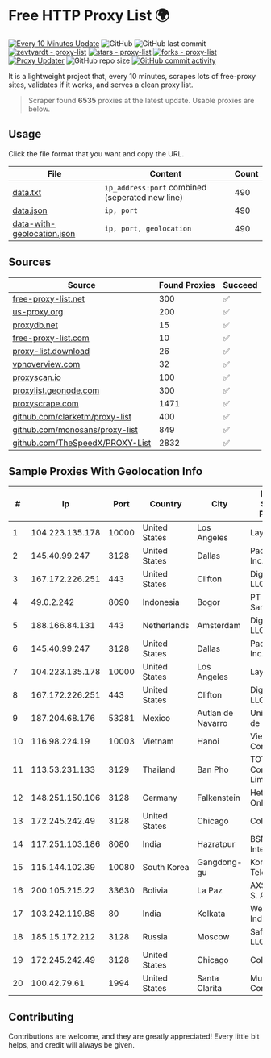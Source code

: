 
# Free HTTP Proxy List 🌍

[![Every 10 Minutes Update](https://github.com/mertguvencli/http-proxy-list/actions/workflows/main.yml/badge.svg?branch=main)](https://github.com/mertguvencli/http-proxy-list/actions/workflows/main.yml)
![GitHub](https://img.shields.io/github/license/mertguvencli/http-proxy-list)
![GitHub last commit](https://img.shields.io/github/last-commit/mertguvencli/http-proxy-list)
[![zevtyardt - proxy-list](https://img.shields.io/static/v1?label=zevtyardt&message=proxy-list&color=blue&logo=github)](https://github.com/zevtyardt/proxy-list "Go to GitHub repo")
[![stars - proxy-list](https://img.shields.io/github/stars/zevtyardt/proxy-list?style=social)](https://github.com/zevtyardt/proxy-list)
[![forks - proxy-list](https://img.shields.io/github/forks/zevtyardt/proxy-list?style=social)](https://github.com/zevtyardt/proxy-list)
[![Proxy Updater](https://github.com/zevtyardt/proxy-list/workflows/Proxy%20Updater/badge.svg)](https://github.com/zevtyardt/proxy-list/actions?query=workflow:"Proxy+Updater")
![GitHub repo size](https://img.shields.io/github/repo-size/zevtyardt/proxy-list)
[![GitHub commit activity](https://img.shields.io/github/commit-activity/m/zevtyardt/proxy-list?logo=commits)](https://github.com/zevtyardt/proxy-list/commits/main)

It is a lightweight project that, every 10 minutes, scrapes lots of free-proxy sites, validates if it works, and serves a clean proxy list.

> Scraper found **6535** proxies at the latest update. Usable proxies are below.

## Usage

Click the file format that you want and copy the URL.

|File|Content|Count|
|----|-------|-----|
|[data.txt](https://raw.githubusercontent.com/mertguvencli/http-proxy-list/main/proxy-list/data.txt)|`ip_address:port` combined (seperated new line)|490|
|[data.json](https://raw.githubusercontent.com/mertguvencli/http-proxy-list/main/proxy-list/data.json)|`ip, port`|490|
|[data-with-geolocation.json](https://raw.githubusercontent.com/mertguvencli/http-proxy-list/main/proxy-list/data-with-geolocation.json)|`ip, port, geolocation`|490|

## Sources

|Source|Found Proxies|Succeed|
|------|-------------|-------|
|[free-proxy-list.net](https://free-proxy-list.net)|300|✅|
|[us-proxy.org](https://www.us-proxy.org)|200|✅|
|[proxydb.net](http://proxydb.net)|15|✅|
|[free-proxy-list.com](https://free-proxy-list.com/?page=&port=&type%5B%5D=http&type%5B%5D=https&up_time=0&search=Search)|10|✅|
|[proxy-list.download](https://www.proxy-list.download/HTTP)|26|✅|
|[vpnoverview.com](https://vpnoverview.com/privacy/anonymous-browsing/free-proxy-servers)|32|✅|
|[proxyscan.io](https://www.proxyscan.io)|100|✅|
|[proxylist.geonode.com](https://proxylist.geonode.com/api/proxy-list?limit=300&page=1&sort_by=lastChecked&sort_type=desc&protocols=http,https)|300|✅|
|[proxyscrape.com](https://api.proxyscrape.com/v2/?request=displayproxies&protocol=http&timeout=10000&country=all&ssl=all&anonymity=all)|1471|✅|
|[github.com/clarketm/proxy-list](https://raw.githubusercontent.com/clarketm/proxy-list/master/proxy-list-raw.txt)|400|✅|
|[github.com/monosans/proxy-list](https://raw.githubusercontent.com/monosans/proxy-list/main/proxies/http.txt)|849|✅|
|[github.com/TheSpeedX/PROXY-List](https://raw.githubusercontent.com/TheSpeedX/PROXY-List/master/http.txt)|2832|✅|


## Sample Proxies With Geolocation Info

|#|Ip|Port|Country|City|Internet Service Provider|
|-|--|----|-------|----|-------------------------|
|1|104.223.135.178|10000|United States|Los Angeles|LayerHost|
|2|145.40.99.247|3128|United States|Dallas|Packet Host, Inc.|
|3|167.172.226.251|443|United States|Clifton|DigitalOcean, LLC|
|4|49.0.2.242|8090|Indonesia|Bogor|PT Usaha Adi Sanggoro|
|5|188.166.84.131|443|Netherlands|Amsterdam|DigitalOcean, LLC|
|6|145.40.99.247|3128|United States|Dallas|Packet Host, Inc.|
|7|104.223.135.178|10000|United States|Los Angeles|LayerHost|
|8|167.172.226.251|443|United States|Clifton|DigitalOcean, LLC|
|9|187.204.68.176|53281|Mexico|Autlan de Navarro|Uninet S.A. de C.V.|
|10|116.98.224.19|10003|Vietnam|Hanoi|Viettel Corporation|
|11|113.53.231.133|3129|Thailand|Ban Pho|TOT Public Company Limited|
|12|148.251.150.106|3128|Germany|Falkenstein|Hetzner Online GmbH|
|13|172.245.242.49|3128|United States|Chicago|ColoCrossing|
|14|117.251.103.186|8080|India|Hazratpur|BSNL Internet|
|15|115.144.102.39|10080|South Korea|Gangdong-gu|Korea Telecom|
|16|200.105.215.22|33630|Bolivia|La Paz|AXS Bolivia S. A.|
|17|103.242.119.88|80|India|Kolkata|Web Werks India Pvt. Ltd.|
|18|185.15.172.212|3128|Russia|Moscow|SafeData LLC|
|19|172.245.242.49|3128|United States|Chicago|ColoCrossing|
|20|100.42.79.61|1994|United States|Santa Clarita|Multacom Corporation|



## Contributing

Contributions are welcome, and they are greatly appreciated! Every
little bit helps, and credit will always be given.

